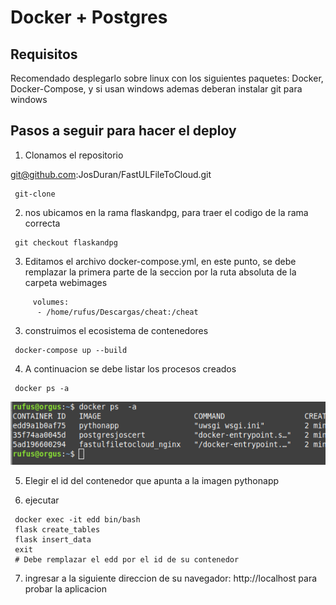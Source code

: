 # Docker +  Postgres

## Requisitos

Recomendado desplegarlo sobre linux con los siguientes paquetes: Docker, Docker-Compose, y si usan windows ademas deberan instalar git para windows

## Pasos a seguir para hacer el deploy

1) Clonamos el repositorio

git@github.com:JosDuran/FastULFileToCloud.git

```console
 git-clone 
```
2) nos ubicamos en la rama flaskandpg, para traer el codigo de la rama correcta

```console
 git checkout flaskandpg
```

3) Editamos el archivo docker-compose.yml, en este punto, se debe remplazar la primera parte de la seccion por la ruta absoluta de la carpeta webimages

```console
     volumes:
      - /home/rufus/Descargas/cheat:/cheat
```

3) construimos el ecosistema de contenedores

```console
 docker-compose up --build
```

4) A continuacion se debe listar los procesos creados

```console
 docker ps -a
```
![](dockerps.png)

5) Elegir el id del contenedor que apunta a la imagen pythonapp

6) ejecutar

```console
 docker exec -it edd bin/bash
 flask create_tables
 flask insert_data
 exit
 # Debe remplazar el edd por el id de su contenedor
```
7)  ingresar a la siguiente direccion de su navegador: http://localhost para probar la aplicacion
